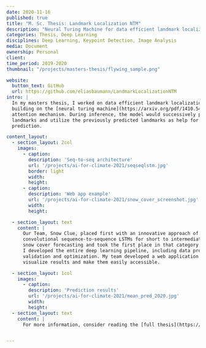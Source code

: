 ```yaml
---
date: 2020-11-16
published: true
title: "M. Sc. Thesis: Landmark Localization NTM"
description: "Neural Turing Machine for data efficient landmark localization"
categories: Thesis, Deep Learning
disciplines: Deep Learning, Keypoint Detection, Image Analysis
media: Document
ownership: Personal
client:
time_period: 2019-2020
thumbnail: "/projects/masters-thesis/flywing_sample.png"

website:
  button_text: GitHub
  url: https://github.com/eliasbaumann/LandmarkLocalizationNTM
intro: |
  In my masters thesis, I worked on data efficient landmark localization by
  building on the [neural turing machine](https://arxiv.org/pdf/1410.5401) memory component as an extended
  attention mechanism. During inference, the model would successively predict
  landmarks and utilize the previously predicted landmarks as help for the next
  prediction.

content_layout:
  - section_layout: 2col
    images:
      - caption:
        description: 'Seq-to-seq architecture'
        url: '/projects/ai-for-climate-2021/seqseqlstm.jpg'
        border: light
        width:
        height:
      - caption:
        description: 'Web app example'
        url: '/projects/ai-for-climate-2021/snow_cover_screenshot.jpg'
        width:
        height:

  - section_layout: text
    content: |
      Our Team, Snow Clue, placed first with an innovative approach of using
      convolutional sequence-to-sequence LSTMs for short to intermediate
      snow cover forecasting and took the first place in that category.
      I developed the entire deep learning pipeline, including data preparation,
      validation and optimization. My team developed a web application to 
      visualize results and make them easily accessible.

  - section_layout: 1col
    images:
      - caption:
        description: 'Prediction results'
        url: '/projects/ai-for-climate-2021/mean_pred_2020.jpg'
        width:
        height:
  - section_layout: text
    content: |
      For more information, consider reading the [full thesis](https://github.com/eliasbaumann/LandmarkLocalizationNTM/blob/master/Thesis_Elias_Baumann.pdf).


---
```

